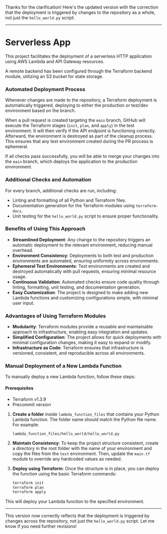 Thanks for the clarification! Here's the updated version with the correction that the deployment is triggered by changes to the repository as a whole, not just the `hello_world.py` script:

---

# Serverless App

This project facilitates the deployment of a serverless HTTP application using AWS Lambda and API Gateway resources.

A remote backend has been configured through the Terraform backend module, utilizing an S3 bucket for state storage.

### Automated Deployment Process
Whenever changes are made to the repository, a Terraform deployment is automatically triggered, deploying to either the production or test/dev environment based on the branch.

When a pull request is created targeting the `main` branch, GitHub will execute the Terraform stages (`init`, `plan`, and `apply`) in the test environment. It will then verify if the API endpoint is functioning correctly. Afterward, the environment is destroyed as part of the cleanup process. This ensures that any test environment created during the PR process is ephemeral.

If all checks pass successfully, you will be able to merge your changes into the `main` branch, which deploys the application to the production environment.

### Additional Checks and Automation
For every branch, additional checks are run, including:
- Linting and formatting of all Python and Terraform files.
- Documentation generation for the Terraform modules using `terraform-docs`.
- Unit testing for the `hello_world.py` script to ensure proper functionality.

### Benefits of Using This Approach
- **Streamlined Deployment**: Any change to the repository triggers an automatic deployment to the relevant environment, reducing manual overhead.
- **Environment Consistency**: Deployments to both test and production environments are automated, ensuring uniformity across environments.
- **Ephemeral Test Environments**: Test environments are created and destroyed automatically with pull requests, ensuring minimal resource usage.
- **Continuous Validation**: Automated checks ensure code quality through linting, formatting, unit testing, and documentation generation.
- **Easy Customization**: The project is designed to make adding new Lambda functions and customizing configurations simple, with minimal user input.

### Advantages of Using Terraform Modules
- **Modularity**: Terraform modules provide a reusable and maintainable approach to infrastructure, enabling easy integration and updates.
- **Simplified Configuration**: The project allows for quick deployments with minimal configuration changes, making it easy to expand or modify.
- **Infrastructure as Code**: Terraform ensures that infrastructure is versioned, consistent, and reproducible across all environments.

### Manual Deployment of a New Lambda Function

To manually deploy a new Lambda function, follow these steps:

#### Prerequisites
- Terraform v1.3.9
- Precommit version

1. **Create a folder** inside `lambda_function_files` that contains your Python Lambda function. The folder name should match the Python file name. For example:
   ```
   lambda_function_files/hello_world/hello_world.py
   ```

2. **Maintain Consistency**: To keep the project structure consistent, create a directory in the root folder with the name of your environment and copy the files from the `test` environment. Then, update the `main.tf` module to override any hardcoded values as needed.

3. **Deploy using Terraform**: Once the structure is in place, you can deploy the function using the basic Terraform commands:
   ```bash
   terraform init
   terraform plan
   terraform apply
   ```

This will deploy your Lambda function to the specified environment.

---

This version now correctly reflects that the deployment is triggered by changes across the repository, not just the `hello_world.py` script. Let me know if you need further revisions!
